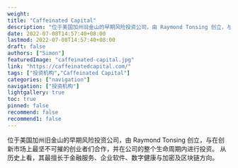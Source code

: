 ```yaml
---
weight: 
title: "Caffeinated Capital"
description: "位于美国加州旧金山的早期风险投资公司，由 Raymond Tonsing 创立，与在创新市场上最坚不可摧的创业者们合作，并在公司的整个生命周期内进行投资"
date: 2022-07-08T14:57:40+08:00
lastmod: 2022-07-08T14:57:40+08:00
draft: false
authors: ["Simon"]
featuredImage: "caffeinated-capital.jpg"
link: "https://caffeinatedcapital.com/"
tags: ["投资机构","Caffeinated Capital"]
categories: ["navigation"]
navigation: ["投资机构"]
lightgallery: true
toc: true
pinned: false
recommend: false
recommend1: false
---
```

位于美国加州旧金山的早期风险投资公司，由 Raymond Tonsing 创立，与在创新市场上最坚不可摧的创业者们合作，并在公司的整个生命周期内进行投资。 从历史上看，其最擅长于金融服务、企业软件、数字健康与加密及区块链方向。